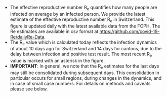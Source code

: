 - The effective reproductive number R<sub>e</sub> quantifies how many people are infected on average by an infected person. We provide the latest estimate of the effective reproductive number R<sub>e</sub> in Switzerland. This figure is updated daily with the latest available data from the FOPH. The Re estimates are available in csv format at https://github.com/covid-19-Re/dailyRe-Data.
- The R<sub>e</sub> value which is calculated today reflects the infection dynamics of about 10 days ago for Switzerland and 14 days for cantons, due to the delay between infection and positive test result. The most recent R<sub>e</sub> value is marked with an asterisk in the figure.
- **IMPORTANT**: In general, we note that the R<sub>e</sub> estimates for the last days may still be consolidated during subsequent days. This consolidation in particular occurs for small regions, during changes in the dynamics, and in case of small case numbers. For details on methods and caveats please see below.
